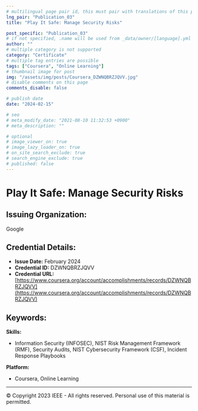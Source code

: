```yaml
---
# multilingual page pair id, this must pair with translations of this page. (This name must be unique)
lng_pair: "Publication_03"
title: "Play It Safe: Manage Security Risks"

post_specific: "Publication_03"
# if not specified, .name will be used from _data/owner/[language].yml
author: ""
# multiple category is not supported
category: "Certificate"
# multiple tag entries are possible
tags: ["Coursera", "Online Learning"]
# thumbnail image for post
img: "/assets/img/posts/Coursera_DZWNQBRZJQVV.jpg"
# disable comments on this page
comments_disable: false

# publish date
date: "2024-02-15"

# seo
# meta_modify_date: "2021-08-10 11:32:53 +0900"
# meta_description: ""

# optional
# image_viewer_on: true
# image_lazy_loader_on: true
# on_site_search_exclude: true
# search_engine_exclude: true
# published: false
---
```


# Play It Safe: Manage Security Risks

## Issuing Organization:
Google

## Credential Details:
- **Issue Date:** February 2024
- **Credential ID:** DZWNQBRZJQVV
- **Credential URL:** [https://www.coursera.org/account/accomplishments/records/DZWNQBRZJQVV](https://www.coursera.org/account/accomplishments/records/DZWNQBRZJQVV)

## Keywords:
**Skills:**
- Information Security (INFOSEC), NIST Risk Management Framework (RMF), Security Audits, NIST Cybersecurity Framework (CSF), Incident Response Playbooks

**Platform:**
- Coursera, Online Learning

---

© Copyright 2023 IEEE - All rights reserved. 
Personal use of this material is permitted. 
